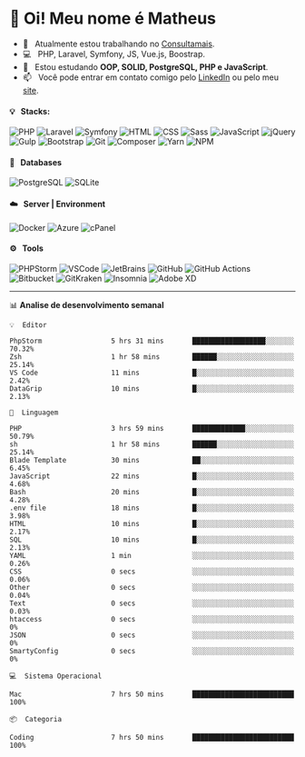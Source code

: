 # 👋 Oi! Meu nome é Matheus

- 🔭 &nbsp; Atualmente estou trabalhando no [Consultamais](https://consultamais.com.br/).
- 💻 &nbsp; PHP, Laravel, Symfony, JS, Vue.js, Boostrap.
- 🌱 &nbsp; Estou estudando **OOP, SOLID, PostgreSQL, PHP e JavaScript**.
- 📫 &nbsp; Você pode entrar em contato comigo pelo [LinkedIn](https://www.linkedin.com/in/matheuscamargoxavier/) ou pelo meu [site](https://matheuscamargo.co).

#### 💡 &nbsp; Stacks:
![PHP](https://img.shields.io/badge/-PHP-777BB4?&logo=php&logoColor=FFFFFF)
![Laravel](https://img.shields.io/badge/-Laravel-FF2D20?&logo=laravel&logoColor=FFFFFF)
![Symfony](https://img.shields.io/badge/-Symfony-000000?&logo=symfony&logoColor=FFFFFF)
![HTML](https://img.shields.io/badge/-HTML-E34F26?&logo=html5&logoColor=FFFFFF)
![CSS](https://img.shields.io/badge/-CSS-1572B6?&logo=css3&logoColor=FFFFFF)
![Sass](https://img.shields.io/badge/-Sass-CC6699?&logo=sass&logoColor=FFFFFF)
![JavaScript](https://img.shields.io/badge/-JavaScript-F7DF1E?&logo=javascript&logoColor=FFFFFF)
![jQuery](https://img.shields.io/badge/-jQuery-0769AD?&logo=jquery&logoColor=FFFFFF)
![Gulp](https://img.shields.io/badge/-Gulp-CF4647?&logo=gulp&logoColor=FFFFFF)
![Bootstrap](https://img.shields.io/badge/-Bootstrap-7952B3?&logo=bootstrap&logoColor=FFFFFF)
![Git](https://img.shields.io/badge/-Git-F05032?&logo=git&logoColor=FFFFFF)
![Composer](https://img.shields.io/badge/-Composer-885630?&logo=composer&logoColor=FFFFFF)
![Yarn](https://img.shields.io/badge/-Yarn-2C8EBB?&logo=yarn&logoColor=FFFFFF)
![NPM](https://img.shields.io/badge/-npm-CB3837?&logo=npm&logoColor=FFFFFF)

#### 💾 &nbsp; Databases
![PostgreSQL](https://img.shields.io/badge/-PostgreSQL-336791?&logo=PostgreSQL&logoColor=FFFFFF)
![SQLite](https://img.shields.io/badge/-SQLite-003B57?&logo=SQLite&logoColor=FFFFFF)

#### ☁️ &nbsp; Server | Environment
![Docker](https://img.shields.io/badge/-Docker-2496ED?&logo=docker&logoColor=FFFFFF)
![Azure](https://img.shields.io/badge/-Azure-0089D6?&logo=microsoft%20azure&logoColor=FFFFFF)
![cPanel](https://img.shields.io/badge/-cPanel-FF6C2C?&logo=cpanel&logoColor=FFFFFF)

#### ⚙️ &nbsp; Tools
![PHPStorm](https://img.shields.io/badge/-PHPStorm-000000?&logo=PHPStorm&logoColor=FFFFFF)
![VSCode](https://img.shields.io/badge/-VSCode-007ACC?&logo=Visual%20Studio%20Code&logoColor=FFFFFF) 
![JetBrains](https://img.shields.io/badge/-JetBrains-000000?&logo=jetbrains&logoColor=FFFFFF) 
![GitHub](https://img.shields.io/badge/-GitHub-181717?&logo=github&logoColor=FFFFFF) 
![GitHub Actions](https://img.shields.io/badge/-GitHub%20Actions-181717?&logo=GitHub%20Actions&logoColor=FFFFFF) 
![Bitbucket](https://img.shields.io/badge/-Bitbucket-0052CC?&logo=bitbucket&logoColor=FFFFFF)
![GitKraken](https://img.shields.io/badge/-GitKraken-179287?&logo=GitKraken&logoColor=FFFFFF)
![Insomnia](https://img.shields.io/badge/-Insomnia-5849BE?&logo=Insomnia&logoColor=FFFFFF)
![Adobe XD](https://img.shields.io/badge/-Adobe%20XD-FF61F6?&logo=adobe%20xd&logoColor=FFFFFF) 
_______

📊  **Analise de desenvolvimento semanal**
```text
💡  Editor

PhpStorm                 5 hrs 31 mins       ██████████████████░░░░░░░     70.32%
Zsh                      1 hr 58 mins        ██████░░░░░░░░░░░░░░░░░░░     25.14%
VS Code                  11 mins             █░░░░░░░░░░░░░░░░░░░░░░░░      2.42%
DataGrip                 10 mins             █░░░░░░░░░░░░░░░░░░░░░░░░      2.13%
```
```text
💬  Linguagem

PHP                      3 hrs 59 mins       █████████████░░░░░░░░░░░░     50.79%
sh                       1 hr 58 mins        ██████░░░░░░░░░░░░░░░░░░░     25.14%
Blade Template           30 mins             ██░░░░░░░░░░░░░░░░░░░░░░░      6.45%
JavaScript               22 mins             █░░░░░░░░░░░░░░░░░░░░░░░░      4.68%
Bash                     20 mins             █░░░░░░░░░░░░░░░░░░░░░░░░      4.28%
.env file                18 mins             █░░░░░░░░░░░░░░░░░░░░░░░░      3.98%
HTML                     10 mins             █░░░░░░░░░░░░░░░░░░░░░░░░      2.17%
SQL                      10 mins             █░░░░░░░░░░░░░░░░░░░░░░░░      2.13%
YAML                     1 min               ░░░░░░░░░░░░░░░░░░░░░░░░░      0.26%
CSS                      0 secs              ░░░░░░░░░░░░░░░░░░░░░░░░░      0.06%
Other                    0 secs              ░░░░░░░░░░░░░░░░░░░░░░░░░      0.04%
Text                     0 secs              ░░░░░░░░░░░░░░░░░░░░░░░░░      0.03%
htaccess                 0 secs              ░░░░░░░░░░░░░░░░░░░░░░░░░         0%
JSON                     0 secs              ░░░░░░░░░░░░░░░░░░░░░░░░░         0%
SmartyConfig             0 secs              ░░░░░░░░░░░░░░░░░░░░░░░░░         0%
```
```text
💻  Sistema Operacional

Mac                      7 hrs 50 mins       █████████████████████████       100%
```
```text
📦  Categoria

Coding                   7 hrs 50 mins       █████████████████████████       100%
```
